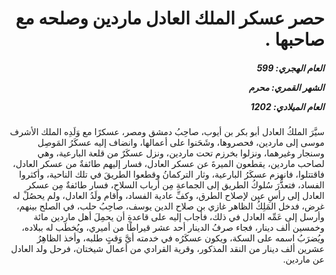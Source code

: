 <h1 dir="rtl">حصر عسكر الملك العادل ماردين وصلحه مع صاحبها .</h1>

<h5 dir="rtl">العام الهجري:  599

الشهر القمري: محرم

العام الميلادي: 1202</h5>

<p dir="rtl">سيَّرَ الملكُ العادل أبو بكر بن أيوب، صاحِبُ دمشق ومصر، عسكرًا مع وَلَدِه الملك الأشرف موسى إلى ماردين، فحصروها، وشَحَنوا على أعمالها، وانضاف إليه عسكَرُ المَوصِل وسنجار وغيرهما، ونزلوا بخرزم تحت ماردين، ونزل عسكَرٌ من قلعة البارعية، وهي لصاحب ماردين، يقطعون الميرةَ عن عسكر العادل، فسار إليهم طائفةٌ من عسكر العادل، فاقتتلوا، فانهزم عسكَرُ البارعية، وثار التركمانُ وقطعوا الطريقَ في تلك الناحية، وأكثروا الفساد، فتعذَّرَ سُلوكُ الطريق إلى الجماعةِ مِن أرباب السلاح، فسار طائفةٌ مِن عسكر العادل إلى رأسِ عين لإصلاح الطرق، وكفِّ عادية الفساد، وأقام ولَدُ العادل، ولم يحصُلْ له غرض، فدخل المَلِكُ الظاهر غازي بن صلاح الدين يوسف، صاحِبُ حلب، في الصلح بينهم، وأرسل إلى عَمِّه العادل في ذلك، فأجاب إليه على قاعدةِ أن يحمِلَ أهل ماردين مائة وخمسين ألف دينار، فجاء صرفُ الدينار أحد عشر قيراطًا من أميري، ويُخطَب له ببلاده، ويُضرَبُ اسمه على السكة، ويكون عسكَرُه في خدمته أيَّ وَقتٍ طلبه، وأخذ الظاهِرُ عشرين ألف دينار من النقد المذكور، وقرية القرادي من أعمال شيختان، فرحل ولد العادل عن ماردين.</p></br>
